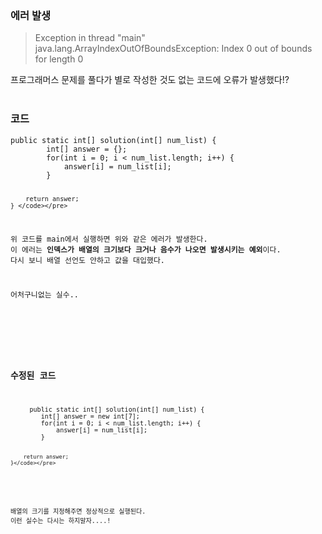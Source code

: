 <p><img alt="" src="https://velog.velcdn.com/images/yeonhee314/post/c1f385ed-1e30-42a7-9670-009225164b88/image.png" /></p>
<h3 id="에러-발생">에러 발생</h3>
<blockquote>
<p>Exception in thread &quot;main&quot; java.lang.ArrayIndexOutOfBoundsException: Index 0 out of bounds for length 0</p>
</blockquote>
<p>프로그래머스 문제를 풀다가 별로 작성한 것도 없는 코드에 오류가 발생했다!?
<br /><br /></p>
<h3 id="코드">코드</h3>
<pre><code class="language-java">public static int[] solution(int[] num_list) {
        int[] answer = {};
        for(int i = 0; i &lt; num_list.length; i++) {
            answer[i] = num_list[i];
        }

        return answer;
    } </code></pre>
<p>위 코드를 main에서 실행하면 위와 같은 에러가 발생한다.
이 에러는 <strong>인덱스가 배열의 크기보다 크거나 음수가 나오면 발생시키는 예외</strong>이다.
다시 보니 배열 선언도 안하고 값을 대입했다. </p>
<p>어처구니없는 실수..</p>
<p><br /><br /></p>
<h3 id="수정된-코드">수정된 코드</h3>
<pre><code class="language-java">     public static int[] solution(int[] num_list) {
        int[] answer = new int[7];
        for(int i = 0; i &lt; num_list.length; i++) {
            answer[i] = num_list[i];
        }

        return answer;
    }</code></pre>
<p><br /><br />
배열의 크기를 지정해주면 정상적으로 실행된다.
이런 실수는 다시는 하지말자....!</p>
